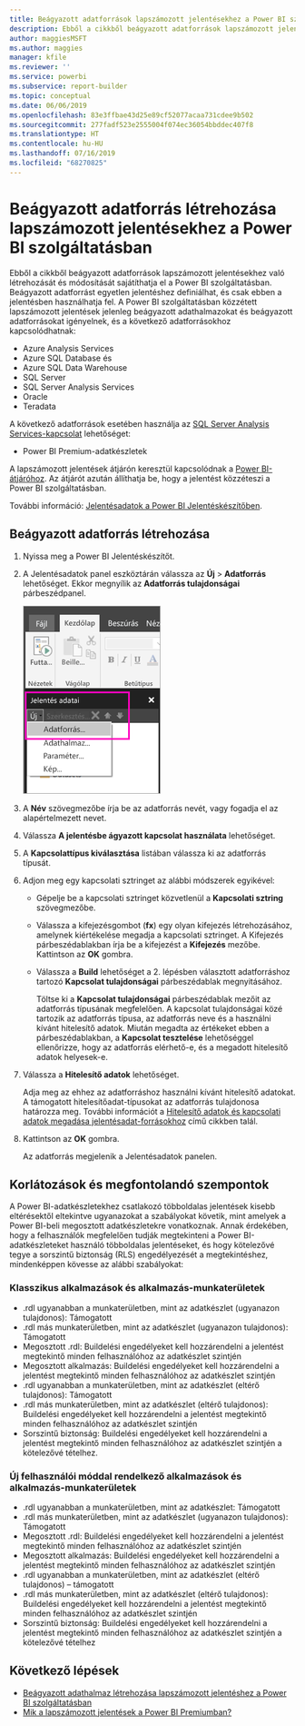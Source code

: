 ```yaml
---
title: Beágyazott adatforrások lapszámozott jelentésekhez a Power BI szolgáltatásban
description: Ebből a cikkből beágyazott adatforrások lapszámozott jelentésekben való létrehozását és módosítását sajátíthatja el a Power BI szolgáltatásban.
author: maggiesMSFT
ms.author: maggies
manager: kfile
ms.reviewer: ''
ms.service: powerbi
ms.subservice: report-builder
ms.topic: conceptual
ms.date: 06/06/2019
ms.openlocfilehash: 83e3ffbae43d25e89cf52077acaa731cdee9b502
ms.sourcegitcommit: 277fadf523e2555004f074ec36054bbddec407f8
ms.translationtype: HT
ms.contentlocale: hu-HU
ms.lasthandoff: 07/16/2019
ms.locfileid: "68270825"
---
```

# <a name="create-an-embedded-data-source-for-paginated-reports-in-the-power-bi-service"></a>Beágyazott adatforrás létrehozása lapszámozott jelentésekhez a Power BI szolgáltatásban

Ebből a cikkből beágyazott adatforrások lapszámozott jelentésekhez való létrehozását és módosítását sajátíthatja el a Power BI szolgáltatásban. Beágyazott adatforrást egyetlen jelentéshez definiálhat, és csak ebben a jelentésben használhatja fel. A Power BI szolgáltatásban közzétett lapszámozott jelentések jelenleg beágyazott adathalmazokat és beágyazott adatforrásokat igényelnek, és a következő adatforrásokhoz kapcsolódhatnak:

- Azure Analysis Services
- Azure SQL Database és 
- Azure SQL Data Warehouse
- SQL Server
- SQL Server Analysis Services
- Oracle 
- Teradata 

A következő adatforrások esetében használja az [SQL Server Analysis Services-kapcsolat](service-premium-connect-tools.md) lehetőséget:

- Power BI Premium-adatkészletek

A lapszámozott jelentések átjárón keresztül kapcsolódnak a [Power BI-átjáróhoz](service-gateway-onprem.md). Az átjárót azután állíthatja be, hogy a jelentést közzéteszi a Power BI szolgáltatásban.

További információ: [Jelentésadatok a Power BI Jelentéskészítőben](report-builder-data.md).

## <a name="create-an-embedded-data-source"></a>Beágyazott adatforrás létrehozása
  
1. Nyissa meg a Power BI Jelentéskészítőt.

1. A Jelentésadatok panel eszköztárán válassza az **Új** > **Adatforrás** lehetőséget. Ekkor megnyílik az **Adatforrás tulajdonságai** párbeszédpanel.

    ![Új adatforrás](media/paginated-reports-embedded-data-source/power-bi-paginated-new-data-source.png)
  
2.  A **Név** szövegmezőbe írja be az adatforrás nevét, vagy fogadja el az alapértelmezett nevet.  
  
3.  Válassza **A jelentésbe ágyazott kapcsolat használata** lehetőséget.  
  
1.  A **Kapcsolattípus kiválasztása** listában válassza ki az adatforrás típusát. 

1.  Adjon meg egy kapcsolati sztringet az alábbi módszerek egyikével:  
  
    -   Gépelje be a kapcsolati sztringet közvetlenül a **Kapcsolati sztring** szövegmezőbe. 
  
    -   Válassza a kifejezésgombot (**fx**) egy olyan kifejezés létrehozásához, amelynek kiértékelése megadja a kapcsolati sztringet. A Kifejezés párbeszédablakban írja be a kifejezést a **Kifejezés** mezőbe. Kattintson az **OK** gombra. 
  
    -   Válassza a **Build** lehetőséget a 2. lépésben választott adatforráshoz tartozó **Kapcsolat tulajdonságai** párbeszédablak megnyitásához.  
  
        Töltse ki a **Kapcsolat tulajdonságai** párbeszédablak mezőit az adatforrás típusának megfelelően. A kapcsolat tulajdonságai közé tartozik az adatforrás típusa, az adatforrás neve és a használni kívánt hitelesítő adatok. Miután megadta az értékeket ebben a párbeszédablakban, a **Kapcsolat tesztelése** lehetőséggel ellenőrizze, hogy az adatforrás elérhető-e, és a megadott hitelesítő adatok helyesek-e.  
  
4.  Válassza a **Hitelesítő adatok** lehetőséget.  
  
     Adja meg az ehhez az adatforráshoz használni kívánt hitelesítő adatokat. A támogatott hitelesítőadat-típusokat az adatforrás tulajdonosa határozza meg. További információt a [Hitelesítő adatok és kapcsolati adatok megadása jelentésadat-forrásokhoz](https://docs.microsoft.com/sql/reporting-services/report-data/specify-credential-and-connection-information-for-report-data-sources) című cikkben talál.
  
5.  Kattintson az **OK** gombra.  
  
     Az adatforrás megjelenik a Jelentésadatok panelen.  
     
## <a name="limitations-and-considerations"></a>Korlátozások és megfontolandó szempontok

A Power BI-adatkészletekhez csatlakozó többoldalas jelentések kisebb eltérésektől eltekintve ugyanazokat a szabályokat követik, mint amelyek a Power BI-beli megosztott adatkészletekre vonatkoznak.  Annak érdekében, hogy a felhasználók megfelelően tudják megtekinteni a Power BI-adatkészleteket használó többoldalas jelentéseket, és hogy kötelezővé tegye a sorszintű biztonság (RLS) engedélyezését a megtekintéshez, mindenképpen kövesse az alábbi szabályokat:

### <a name="classic-apps-and-app-workspaces"></a>Klasszikus alkalmazások és alkalmazás-munkaterületek

- .rdl ugyanabban a munkaterületben, mint az adatkészlet (ugyanazon tulajdonos): Támogatott
- .rdl más munkaterületben, mint az adatkészlet (ugyanazon tulajdonos): Támogatott
- Megosztott .rdl: Buildelési engedélyeket kell hozzárendelni a jelentést megtekintő minden felhasználóhoz az adatkészlet szintjén
- Megosztott alkalmazás: Buildelési engedélyeket kell hozzárendelni a jelentést megtekintő minden felhasználóhoz az adatkészlet szintjén
- .rdl ugyanabban a munkaterületben, mint az adatkészlet (eltérő tulajdonos): Támogatott
- .rdl más munkaterületben, mint az adatkészlet (eltérő tulajdonos): Buildelési engedélyeket kell hozzárendelni a jelentést megtekintő minden felhasználóhoz az adatkészlet szintjén
- Sorszintű biztonság: Buildelési engedélyeket kell hozzárendelni a jelentést megtekintő minden felhasználóhoz az adatkészlet szintjén a kötelezővé tételhez.

### <a name="new-experience-apps-and-app-workspaces"></a>Új felhasználói móddal rendelkező alkalmazások és alkalmazás-munkaterületek

- .rdl ugyanabban a munkaterületben, mint az adatkészlet: Támogatott
- .rdl más munkaterületben, mint az adatkészlet (ugyanazon tulajdonos): Támogatott
- Megosztott .rdl: Buildelési engedélyeket kell hozzárendelni a jelentést megtekintő minden felhasználóhoz az adatkészlet szintjén
- Megosztott alkalmazás: Buildelési engedélyeket kell hozzárendelni a jelentést megtekintő minden felhasználóhoz az adatkészlet szintjén
- .rdl ugyanabban a munkaterületben, mint az adatkészlet (eltérő tulajdonos) – támogatott
- .rdl más munkaterületben, mint az adatkészlet (eltérő tulajdonos): Buildelési engedélyeket kell hozzárendelni a jelentést megtekintő minden felhasználóhoz az adatkészlet szintjén
- Sorszintű biztonság: Buildelési engedélyeket kell hozzárendelni a jelentést megtekintő minden felhasználóhoz az adatkészlet szintjén a kötelezővé tételhez

## <a name="next-steps"></a>Következő lépések

- [Beágyazott adathalmaz létrehozása lapszámozott jelentéshez a Power BI szolgáltatásban](paginated-reports-create-embedded-dataset.md)
- [Mik a lapszámozott jelentések a Power BI Premiumban?](paginated-reports-report-builder-power-bi.md)

